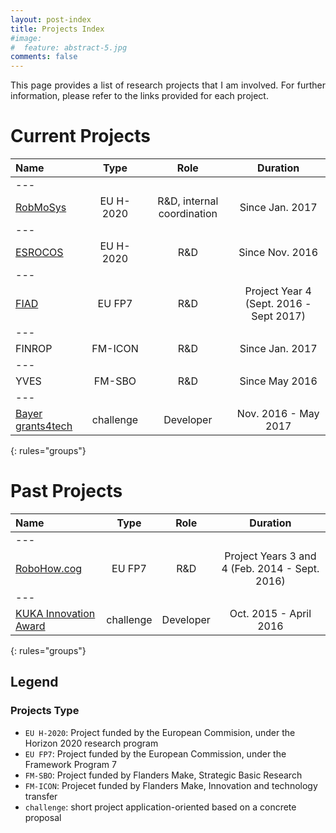```yaml
---
layout: post-index
title: Projects Index
#image:
#  feature: abstract-5.jpg
comments: false
---
```


<p align="justify">
This page provides a list of research projects that I am involved.
For further information, please refer to the links provided for each project.
</p>

# Current Projects

| Name | Type | Role | Duration |
|:--------|:---------:|:---------:|:---------:|
|---
| [RobMoSys](http://robmosys.eu/) | EU H-2020 | R&D, internal coordination | Since Jan. 2017 |
|---
| [ESROCOS](http://h2020-esrocos.gmv.com/)  | EU H-2020 | R&D | Since Nov. 2016 |
|---
| [FIAD](http://www.factory-in-a-day.eu/)  | EU FP7 | R&D | Project Year 4 (Sept. 2016 - Sept 2017) |
|---
| FINROP   | FM-ICON | R&D | Since Jan. 2017 | 
|---
| YVES | FM-SBO | R&D | Since May 2016 |
|---
| [Bayer grants4tech](https://grants4tech.bayer.com/home/) | challenge | Developer | Nov. 2016 - May 2017 |
{: rules="groups"}


# Past Projects

| Name | Type | Role | Duration |
|:--------|:---------:|:---------:|:---------:|
|---
| [RoboHow.cog](https://robohow.org/) | EU FP7 | R&D | Project Years 3 and 4 (Feb. 2014 - Sept. 2016) |
|---
| [KUKA Innovation Award](https://www.kuka.com/en-de/press/events/kuka-innovation-award/kuka-innovation-award-2016)| challenge | Developer | Oct. 2015 - April 2016 |
{: rules="groups"}

## Legend

### Projects Type

  * `EU H-2020`: Project funded by the European Commision, under the Horizon 2020 research program
  * `EU FP7`:  Project funded by the European Commission, under the Framework Program 7
  * `FM-SBO`: Project funded by Flanders Make, Strategic Basic Research
  * `FM-ICON`: Projecet funded by Flanders Make, Innovation and technology transfer
  * `challenge`: short project application-oriented based on a concrete proposal
